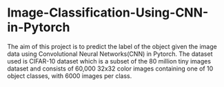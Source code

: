 # Image-Classification-Using-CNN-in-Pytorch
The aim of this project is to predict the label of the object given the image data using Convolutional Neural Networks(CNN) in Pytorch. The dataset used is CIFAR-10 dataset which is a subset of the 80 million tiny images dataset and consists of 60,000 32x32 color images containing one of 10 object classes, with 6000 images per class. 
